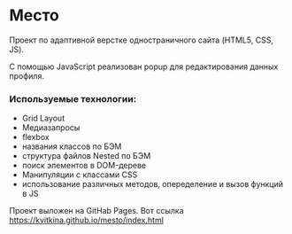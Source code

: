 # Место
Проект по адаптивной верстке одностраничного сайта (HTML5, CSS, JS).

С помощью JavaScript реализован popup для редактирования данных профиля.

### Используемые технологии:
* Grid Layout
* Медиазапросы
* flexbox
* названия классов по БЭМ
* структура файлов Nested по БЭМ
* поиск элементов в DOM-дереве
* Манипуляции с классами CSS
* использование различных методов, опеределение и вызов функций в JS

Проект выложен на GitHab Pages. Вот ссылка https://kvitkina.github.io/mesto/index.html
